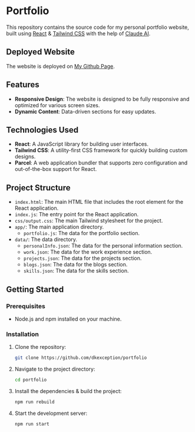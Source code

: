 # Portfolio

This repository contains the source code for my personal portfolio website, built
using [React](https://react.dev) & [Tailwind CSS](https://tailwindcss.com) with the
help of [Claude AI](https://claude.ai).

## Deployed Website

The website is deployed on [My Github Page](https://dkexception.github.io/).

## Features

- **Responsive Design**: The website is designed to be fully responsive and optimized for various screen sizes.
- **Dynamic Content**: Data-driven sections for easy updates.

## Technologies Used

- **React**: A JavaScript library for building user interfaces.
- **Tailwind CSS**: A utility-first CSS framework for quickly building custom designs.
- **Parcel**: A web application bundler that supports zero configuration and out-of-the-box support for React.

## Project Structure

- `index.html`: The main HTML file that includes the root element for the React application.
- `index.js`: The entry point for the React application.
- `css/output.css`: The main Tailwind stylesheet for the project.
- `app/`: The main application directory.
    - `portfolio.js`: The data for the portfolio section.
- `data/`: The data directory.
    - `personalInfo.json`: The data for the personal information section.
    - `work.json`: The data for the work experience section.
    - `projects.json`: The data for the projects section.
    - `blogs.json`: The data for the blogs section.
    - `skills.json`: The data for the skills section.

## Getting Started

### Prerequisites

- Node.js and npm installed on your machine.

### Installation

1. Clone the repository:
    ```sh
    git clone https://github.com/dkexception/portfolio
    ```
2. Navigate to the project directory:
    ```sh
    cd portfolio
    ```
3. Install the dependencies & build the project:
    ```sh
    npm run rebuild
    ```
4. Start the development server:
    ```sh
   npm run start
    ```
